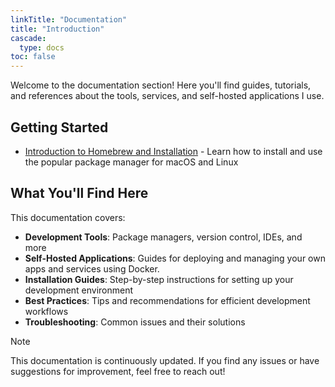 ```yaml
---
linkTitle: "Documentation"
title: "Introduction"
cascade:
  type: docs
toc: false
---
```


Welcome to the documentation section! Here you'll find guides, tutorials, and references about the tools, services, and self-hosted applications I use.

## Getting Started

- [Introduction to Homebrew and Installation](introduction-homebrew/) - Learn how to install and use the popular package manager for macOS and Linux

## What You'll Find Here

This documentation covers:

- **Development Tools**: Package managers, version control, IDEs, and more
- **Self-Hosted Applications**: Guides for deploying and managing your own apps and services using Docker.
- **Installation Guides**: Step-by-step instructions for setting up your development environment
- **Best Practices**: Tips and recommendations for efficient development workflows
- **Troubleshooting**: Common issues and their solutions

> [!NOTE]
> This documentation is continuously updated. If you find any issues or have suggestions for improvement, feel free to reach out! 